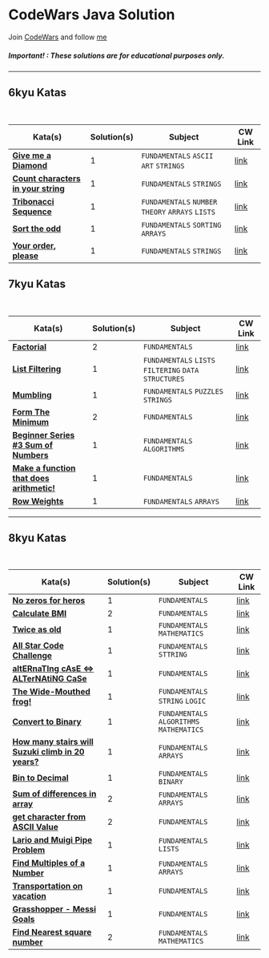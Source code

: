 # CodeWars Java Solution

Join [CodeWars](https://www.codewars.com/dashboard) and follow [me](https://www.codewars.com/users/panifedov)

##### Important! : These solutions are for educational purposes only.


---

## 6kyu Katas

<br>

| Kata(s)                                                            | Solution(s) | Subject                                       | CW Link |
|--------------------------------------------------------------------|-------------|-----------------------------------------------|--|
| [**Give me a Diamond**](https://github.com/panifedov/CodeWars_Java_Solutions/blob/52d6d74bb017c507aca3909c6a94da3d0d63bd1a/6kyuKatas/Give%20me%20a%20Diamond.md) | 1           | `FUNDAMENTALS` `ASCII ART` `STRINGS`          | [link](https://www.codewars.com/kata/5503013e34137eeeaa001648/train/java) |
| [**Count characters in your string**](https://github.com/panifedov/CodeWars_Java_Solutions/blob/52d6d74bb017c507aca3909c6a94da3d0d63bd1a/6kyuKatas/Count%20characters%20in%20your%20string.md) | 1           | `FUNDAMENTALS` `STRINGS`                      | [link](https://www.codewars.com/kata/52efefcbcdf57161d4000091/train/java) |
| [**Tribonacci Sequence**](https://github.com/panifedov/CodeWars_Java_Solutions/blob/3c19a639cd8f1a4f06f3a7b1f554329d5433fb06/6kyuKatas/Tribonacci%20Sequence.md) | 1           | `FUNDAMENTALS` `NUMBER THEORY` `ARRAYS` `LISTS` | [link](https://www.codewars.com/kata/556deca17c58da83c00002db/train/java) |
| [**Sort the odd**](https://github.com/panifedov/CodeWars_Java_Solutions/blob/abadc34ce0ddcd7c771ad626ad43ab226bc3956a/6kyuKatas/Sort%20the%20odd.md) | 1           | `FUNDAMENTALS` `SORTING`  `ARRAYS` | [link](https://www.codewars.com/kata/578aa45ee9fd15ff4600090d/train/java) |
| [**Your order, please**](/) | 1           | `FUNDAMENTALS` `STRINGS`     | [link](https://www.codewars.com/kata/55c45be3b2079eccff00010f/train/java) |



## 7kyu Katas

<br>

| Kata(s)      | Solution(s) | Subject                                 | CW Link |
|------------------------------|-------------|--------|--|
| [**Factorial**](7kyuKatas/Factorial.md)                | 2           | `FUNDAMENTALS`                          | [link](https://www.codewars.com/kata/57a049e253ba33ac5e000212/train/java) |
| [**List Filtering**](https://github.com/panifedov/CodeWars_Java_Solutions/blob/2f04c27bb0ac81d1469f0d458aba22570ef35991/7kyuKatas/List%20Filtering.md) | 1           | `FUNDAMENTALS` `LISTS` `FILTERING` `DATA STRUCTURES` | [link](https://www.codewars.com/kata/53dbd5315a3c69eed20002dd/train/java) |
| [**Mumbling**](7kyuKatas/Mumbling.md)                     | 1           | `FUNDAMENTALS` `PUZZLES` `STRINGS`      | [link](https://www.codewars.com/kata/5667e8f4e3f572a8f2000039/train/java) |
| [**Form The Minimum**](https://github.com/panifedov/CodeWars_Java_Solutions/blob/f73dd1a509e27405b8d382fe32c38ed2a28aca61/7kyuKatas/Form%20The%20Minimum.md) | 2           | `FUNDAMENTALS`                          | [link](https://www.codewars.com/kata/5ac6932b2f317b96980000ca/train/java) |
| [**Beginner Series #3 Sum of Numbers**](https://github.com/panifedov/CodeWars_Java_Solutions/blob/f73dd1a509e27405b8d382fe32c38ed2a28aca61/7kyuKatas/Beginner%20Series%20%233%20Sum%20of%20Numbers.md)| 1           | `FUNDAMENTALS`  `ALGORITHMS`            | [link](https://www.codewars.com/kata/55f2b110f61eb01779000053/train/java) |
| [**Make a function that does arithmetic!**](https://github.com/panifedov/CodeWars_Java_Solutions/blob/cc1c62645a4eb4e3db5c22341227c6bb5e43022b/7kyuKatas/Make%20a%20function%20that%20does%20arithmetic!.md)| 1           | `FUNDAMENTALS`            | [link](https://www.codewars.com/kata/583f158ea20cfcbeb400000a/train/java) |
| [**Row Weights**](https://github.com/panifedov/CodeWars_Java_Solutions/blob/7f1b5344952f61e4981b7d7d9106e5dcd92afa57/7kyuKatas/Row%20Weights.md)| 1           | `FUNDAMENTALS` `ARRAYS`      | [link](https://www.codewars.com/kata/5abd66a5ccfd1130b30000a9/train/java) |



---

## 8kyu Katas

<br>

| Kata(s)           | Solution(s) | Subject                | CW Link |
|-----------------|-------------|------------------------|--|
| [**No zeros for heros**](https://github.com/panifedov/CodeWars_Java_Solutions/blob/a9bb78df3a8d9529e36e17dfc6dc1f8b56a74fea/8kyuKatas/No%20zeros%20for%20heros.md) | 1           | `FUNDAMENTALS`         | [link](https://www.codewars.com/kata/570a6a46455d08ff8d001002/train/java) |
| [**Calculate BMI**](https://github.com/panifedov/CodeWars_Java_Solutions/blob/4be808b9914ac76a4aedb199eb37a205a4854865/8kyuKatas/Calculate%20BMI.md) | 2           | `FUNDAMENTALS`         | [link](https://www.codewars.com/kata/57a429e253ba3381850000fb/train/java) |
| [**Twice as old**](https://github.com/panifedov/CodeWars_Java_Solutions/blob/4be808b9914ac76a4aedb199eb37a205a4854865/8kyuKatas/Twice%20as%20old.md) | 1           | `FUNDAMENTALS` `MATHEMATICS` | [link](https://www.codewars.com/kata/5b853229cfde412a470000d0/train/java) |
| [**All Star Code Challenge**](https://github.com/panifedov/CodeWars_Java_Solutions/blob/8cc69d440dc8358da09b71ac631be69931f8a84a/8kyuKatas/All%20Star%20Code%20Challenge%20%2318.md) | 1           | `FUNDAMENTALS` `STTRING` | [link](https://www.codewars.com/kata/5865918c6b569962950002a1/train/java) |
| [**altERnaTIng cAsE <=> ALTerNAtiNG CaSe**](https://github.com/panifedov/CodeWars_Java_Solutions/blob/8cc69d440dc8358da09b71ac631be69931f8a84a/8kyuKatas/altERnaTIng%20cAsE%20%3C=%3E%20ALTerNAtiNG%20CaSe.md) | 1           | `FUNDAMENTALS`         | [link](https://www.codewars.com/kata/56efc695740d30f963000557/train/java) |
| [**The Wide-Mouthed frog!**](https://github.com/panifedov/CodeWars_Java_Solutions/blob/8cc69d440dc8358da09b71ac631be69931f8a84a/8kyuKatas/The%20Wide-Mouthed%20frog!.md) | 1           | `FUNDAMENTALS` `STRING` `LOGIC` | [link](https://www.codewars.com/kata/57ec8bd8f670e9a47a000f89/train/java) |
| [**Convert to Binary**](https://github.com/panifedov/CodeWars_Java_Solutions/blob/73c032ba3a1f9f80e32f029441c75cb5db1d4685/8kyuKatas/Convert%20to%20Binary.md) | 1           | `FUNDAMENTALS` `ALGORITHMS` `MATHEMATICS` | [link](https://www.codewars.com/kata/59fca81a5712f9fa4700159a/train/java) |
| [**How many stairs will Suzuki climb in 20 years?**](https://github.com/panifedov/CodeWars_Java_Solutions/blob/fd6ba4b7d43addb69672993249e8809634adf5a1/8kyuKatas/How%20many%20stairs%20will%20Suzuki%20climb%20in%2020%20years%3F.md) | 1           | `FUNDAMENTALS` `ARRAYS` | [link](https://www.codewars.com/kata/56fc55cd1f5a93d68a001d4e/train/java) |
| [**Bin to Decimal**](https://github.com/panifedov/CodeWars_Java_Solutions/blob/fd6ba4b7d43addb69672993249e8809634adf5a1/8kyuKatas/Bin%20to%20Decimal.md) | 1           | `FUNDAMENTALS` `BINARY` | [link](https://www.codewars.com/kata/57a5c31ce298a7e6b7000334/train/java) |
| [**Sum of differences in array**](https://github.com/panifedov/CodeWars_Java_Solutions/blob/52d6d74bb017c507aca3909c6a94da3d0d63bd1a/8kyuKatas/Sum%20of%20differences%20in%20array.md) | 2           | `FUNDAMENTALS` `ARRAYS` | [link](https://www.codewars.com/kata/5b73fe9fb3d9776fbf00009e/train/java) |
| [**get character from ASCII Value**](https://github.com/panifedov/CodeWars_Java_Solutions/blob/52d6d74bb017c507aca3909c6a94da3d0d63bd1a/8kyuKatas/get%20character%20from%20ASCII%20Value.md) | 2           | `FUNDAMENTALS`   | [link](https://www.codewars.com/kata/55ad04714f0b468e8200001c/train/java) |
| [**Lario and Muigi Pipe Problem**](https://github.com/panifedov/CodeWars_Java_Solutions/blob/2e04c424930d5028973149ca5bf7011128d1e8bb/8kyuKatas/Lario%20and%20Muigi%20Pipe%20Problem.md) | 1           | `FUNDAMENTALS`  `LISTS` | [link](https://www.codewars.com/kata/56b29582461215098d00000f/train/java) |
| [**Find Multiples of a Number**](https://github.com/panifedov/CodeWars_Java_Solutions/blob/aade9d0d2249c183ab356da2e22d3506f27b8ff1/8kyuKatas/Find%20Multiples%20of%20a%20Number.md) | 1           | `FUNDAMENTALS`  `ARRAYS` | [link](https://www.codewars.com/kata/58ca658cc0d6401f2700045f/train/java) |
| [**Transportation on vacation**](https://github.com/panifedov/CodeWars_Java_Solutions/blob/a2451723e9f0893c68b2f8d55b4821395972aa81/8kyuKatas/Transportation%20on%20vacation.md) | 1           | `FUNDAMENTALS`   | [link](https://www.codewars.com/kata/568d0dd208ee69389d000016/train/java) |
| [**Grasshopper - Messi Goals**](https://github.com/panifedov/CodeWars_Java_Solutions/blob/b0e2c287a0f8032e08ad2e28d52fe19bc502eceb/8kyuKatas/Grasshopper%20-%20Messi%20Goals.md) | 1           | `FUNDAMENTALS`   | [link](https://www.codewars.com/kata/55ca77fa094a2af31f00002a/train/java) |
| [**Find Nearest square number**](https://github.com/panifedov/CodeWars_Java_Solutions/blob/b9d9a1a2ce9964569b6fe8d94b3b46b24c837cfa/8kyuKatas/Find%20Nearest%20square%20number.md) | 2           | `FUNDAMENTALS` `MATHEMATICS`  | [link](https://www.codewars.com/kata/5a805d8cafa10f8b930005ba/train/java) |

